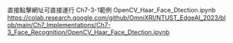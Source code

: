直接點擊網址可直接運行 Ch7-3-1範例 OpenCV_Haar_Face_Dtection.ipynb  
https://colab.research.google.com/github/OmniXRI/NTUST_EdgeAI_2023/blob/main/Ch7_Implementations/Ch7-3_Face_Recognition/OpenCV_Haar_Face_Dtection.ipynb
